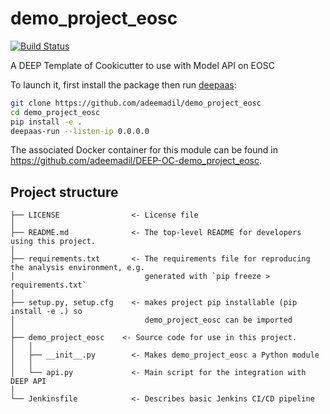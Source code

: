 # demo_project_eosc
[![Build Status](https://jenkins.indigo-datacloud.eu/buildStatus/icon?job=Pipeline-as-code/DEEP-OC-org/UC-adeemadil-demo_project_eosc/master)](https://jenkins.indigo-datacloud.eu/job/Pipeline-as-code/job/DEEP-OC-org/job/UC-adeemadil-demo_project_eosc/job/master)

A DEEP Template of Cookicutter to use with Model API on EOSC

To launch it, first install the package then run [deepaas](https://github.com/indigo-dc/DEEPaaS):
```bash
git clone https://github.com/adeemadil/demo_project_eosc
cd demo_project_eosc
pip install -e .
deepaas-run --listen-ip 0.0.0.0
```
The associated Docker container for this module can be found in https://github.com/adeemadil/DEEP-OC-demo_project_eosc.

## Project structure
```
├── LICENSE                <- License file
│
├── README.md              <- The top-level README for developers using this project.
│
├── requirements.txt       <- The requirements file for reproducing the analysis environment, e.g.
│                             generated with `pip freeze > requirements.txt`
│
├── setup.py, setup.cfg    <- makes project pip installable (pip install -e .) so
│                             demo_project_eosc can be imported
│
├── demo_project_eosc    <- Source code for use in this project.
│   │
│   ├── __init__.py        <- Makes demo_project_eosc a Python module
│   │
│   └── api.py             <- Main script for the integration with DEEP API
│
└── Jenkinsfile            <- Describes basic Jenkins CI/CD pipeline
```
